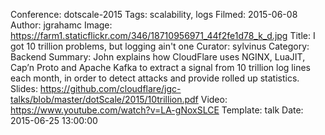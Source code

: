 Conference: dotscale-2015
Tags: scalability, logs
Filmed: 2015-06-08
Author: jgrahamc
Image: https://farm1.staticflickr.com/346/18710956971_44f2fe1d78_k_d.jpg
Title: I got 10 trillion problems, but logging ain't one
Curator: sylvinus
Category: Backend
Summary: John explains how CloudFlare uses NGINX, LuaJIT, Cap’n Proto and Apache Kafka to extract a signal from 10 trillion log lines each month, in order to detect attacks and provide rolled up statistics.
Slides: https://github.com/cloudflare/jgc-talks/blob/master/dotScale/2015/10trillion.pdf
Video: https://www.youtube.com/watch?v=LA-gNoxSLCE
Template: talk
Date: 2015-06-25 13:00:00